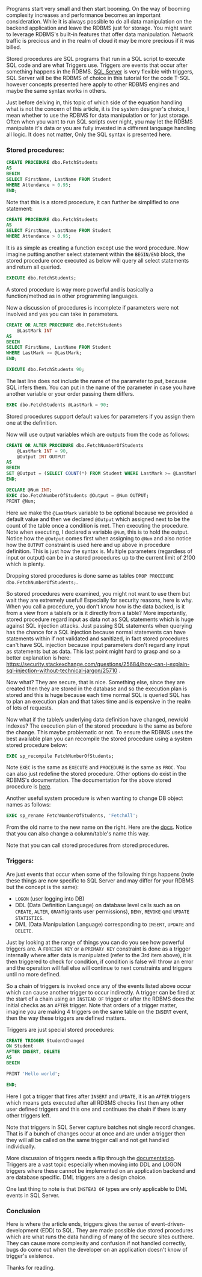 Programs start very small and then start booming. On the way of booming complexity increases and performance becomes an important consideration. While it is always possible to do all data manipulation on the backend application and leave the RDBMS just for storage. You might want to leverage RDBMS's built-in features that offer data manipulation. Network traffic is precious and in the realm of cloud it may be more precious if it was billed. 

Stored procedures are SQL programs that run in a SQL script to execute SQL code and are what Triggers use. Triggers are events that occur after something happens in the RDBMS. [SQL Server](https://www.microsoft.com/en-us/sql-server/sql-server-2019) is very flexible with triggers, SQL Server will be the RDBMS of choice in this tutorial for the code T-SQL however concepts presented here apply to other RDBMS engines and maybe the same syntax works in others. 

Just before delving in, this topic of which side of the equation handling what is not the concern of this article, it is the system designer's choice, I mean whether to use the RDBMS for data manipulation or for just storage. Often when you want to run SQL scripts over night, you may let the RDBMS manipulate it's data or you are fully invested in a different language handling all logic. It does not matter, Only the SQL syntax is presented here.

### Stored procedures:

```sql
CREATE PROCEDURE dbo.FetchStudents
AS
BEGIN
SELECT FirstName, LastName FROM Student
WHERE Attendance > 0.95;
END;
```

Note that this is a stored procedure, it can further be simplified to one statement:
```sql
CREATE PROCEDURE dbo.FetchStudents
AS
SELECT FirstName, LastName FROM Student
WHERE Attendance > 0.95;
```

It is as simple as creating a function except use the word procedure. Now imagine putting another select statement within the `BEGIN/END` block, the stored procedure once executed as below will query all select statements and return all queried.
```sql
EXECUTE dbo.FetchStudents;
```

A stored procedure is way more powerful and is basically a function/method as in other programming languages.

Now a discussion of procedures is incomplete if parameters were not involved and yes you can take in parameters.
```sql
CREATE OR ALTER PROCEDURE dbo.FetchStudents 
	@LastMark INT
AS
BEGIN
SELECT FirstName, LastName FROM Student
WHERE LastMark >= @LastMark;
END;

EXECUTE dbo.FetchStudents 90;
```

The last line does not include the name of the parameter to put, because SQL infers them. You can put in the name of the parameter in case you have another variable or your order passing them differs.
```sql
EXEC dbo.FetchStudents @LastMark = 90;
```

Stored procedures support default values for parameters if you assign them one at the definition.

Now will use output variables which are outputs from the code as follows:
```sql
CREATE OR ALTER PROCEDURE dbo.FetchNumberOfStudents 
	@LastMark INT = 90,
	@Output INT OUTPUT
AS
BEGIN
SET @Output = (SELECT COUNT(*) FROM Student WHERE LastMark >= @LastMark)
END;

DECLARE @Num INT;
EXEC dbo.FetchNumberOfStudents @Output = @Num OUTPUT;
PRINT @Num;
```

Here we make the `@LastMark` variable to be optional because we provided a default value and then we declared `@Output` which assigned next to be the count of the table once a condition is met. Then executing the procedure. Note when executing, I declared a variable `@Num`, this is to hold the output. Notice how the `@Output` comes first when assigning to `@Num` and also notice how the `OUTPUT` constraint is used here and up above in procedure definition. This is just how the syntax is. Multiple parameters (regardless of input or output) can be in a stored procedures up to the current limit of 2100 which is plenty.

Dropping stored procedures is done same as tables `DROP PROCEDURE dbo.FetchNumberOfStudents;`.

So stored procedures were examined, you might not want to use them but wait they are extremely useful! Especially for security reasons, here is why. When you call a procedure, you don't know how is the data backed, is it from a view from a table/s or is it directly from a table? More importantly, stored procedure regard input as data not as SQL statements which is huge against SQL injection attacks. Just passing SQL statements when querying has the chance for a SQL injection because normal statements can have statements within if not validated and sanitized, in fact stored procedures can't have SQL injection because input parameters don't regard any input as statements but as data. This last point might hard to grasp and so a better explanation is here: https://security.stackexchange.com/questions/25684/how-can-i-explain-sql-injection-without-technical-jargon/25710 .

Now what? They are secure, that is nice. Something else, since they are created then they are stored in the database and so the execution plan is stored and this is huge because each time normal SQL is queried SQL has to plan an execution plan and that takes time and is expensive in the realm of lots of requests.

Now what if the table/s underlying data definition have changed, new/old indexes? The execution plan of the stored procedure is the same as before the change. This maybe problematic or not. To ensure the RDBMS uses the best available plan you can recompile the stored procedure using a system stored procedure below:
```sql
EXEC sp_recompile FetchNumberOfStudents;
```

Note `EXEC` is the same as `EXECUTE` and `PROCEDURE` is the same as `PROC`. You can also just redefine the stored procedure. Other options do exist in the RDBMS's documentation. The documentation for the above stored procedure is [here](https://docs.microsoft.com/en-us/sql/relational-databases/system-stored-procedures/sp-recompile-transact-sql?view=sql-server-ver15).

Another useful system procedure is when wanting to change DB object names as follows:
```sql
EXEC sp_rename FetchNumberOfStudents, 'FetchAll';
```

From the old name to the new name on the right. Here are the [docs](https://docs.microsoft.com/en-us/sql/relational-databases/system-stored-procedures/sp-rename-transact-sql?view=sql-server-ver15). Notice that you can also change a column/table's name this way.

Note that you can call stored procedures from stored procedures.

### Triggers:
Are just events that occur when some of the following things happens (note these things are now specific to SQL Server and may differ for your RDBMS but the concept is the same):
- `LOGON` (user logging into DB)
- DDL (Data Definition Language) on database level calls such as on `CREATE`, `ALTER`, `GRANT`(grants user permissions), `DENY`, `REVOKE` qnd `UPDATE STATISTICS`.
- DML (Data Manipulation Language) corresponding to `INSERT`, `UPDATE` and `DELETE`.

Just by looking at the range of things you can do you see how powerful triggers
are. A `FOREIGN KEY` or a `PRIMARY KEY` constraint is done as a trigger internally where after data is manipulated (refer to the 3rd item above), it is then triggered to check for condition, if condition is false will throw an error and the operation will fail else will continue to next constraints and triggers until no more defined.

So a chain of triggers is invoked once any of the events listed above occur which can cause another trigger to occur indirectly. A trigger can be fired at the start of a chain using an `INSTEAD OF` trigger or after the RDBMS does the initial checks as an `AFTER` trigger. Note that orders of a trigger matter, imagine you are making 4 triggers on the same table on the `INSERT` event, then the way these triggers are defined matters.

Triggers are just special stored procedures:
```sql
CREATE TRIGGER StudentChanged
ON Student
AFTER INSERT, DELETE
AS
BEGIN

PRINT 'Hello world';

END;
```

Here I got a trigger that fires after `INSERT` and `UPDATE`, it is an `AFTER` triggers which means gets executed after all RDBMS checks first then any other user defined triggers and this one and continues the chain if there is any other triggers left. 

Note that triggers in SQL Server capture batches not single record changes. That is if a bunch of changes occur at once and are under a trigger then they will all be called on the same trigger call and not get handled individually.

More discussion of triggers needs a flip through the [documentation](https://docs.microsoft.com/en-us/sql/t-sql/statements/create-trigger-transact-sql?view=sql-server-ver15). Triggers are a vast topic especially when moving into DDL and LOGON triggers where these cannot be implemented on an application backend and are database specific. DML triggers are a design choice.

One last thing to note is that `INSTEAD OF` types are only applicable to DML events in SQL Server.

### Conclusion
Here is where the article ends, triggers gives the sense of event-driven-development (EDD) to SQL. They are made possible due stored procedures which are what runs the data handling of many of the secure sites outthere. They can cause more complexity and confusion if not handled correctly, bugs do come out when the developer on an application doesn't know of trigger's existence.

Thanks for reading.